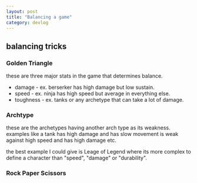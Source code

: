 ```yaml
---
layout: post
title: "Balancing a game"
category: devlog
---
```


## balancing tricks

### Golden Triangle

these are three major stats in the game that determines balance.

- damage - ex. berserker has high damage but low sustain.
- speed - ex. ninja has high speed but average in everything else.
- toughness - ex. tanks or any archetype that can take a lot of damage.

### Archtype

these are the archetypes having another arch type as its weakness. examples like a tank has high damage and has slow movement is weak against high speed and has high damage etc.

the best example I could give is Leage of Legend where its more complex to define a character than "speed", "damage" or "durability".

### Rock Paper Scissors
